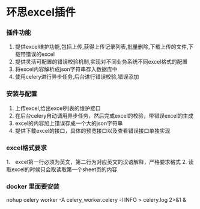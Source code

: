 # 环思excel插件 

### 插件功能
1. 提供excel维护功能,包括上传,获得上传记录列表,批量删除,下载上传的文件,下载带错误的excel
2. 提供灵活可配置的错误校验机制,实现对不同业务系统不同excel格式的配置
3. 将excel内容解析成json字符串存入数据库中
4. 使用celery进行异步任务,后台进行错误校验,错误添加

### 安装与配置



1. 上传excel,给出excel列表的维护接口
2. 在后台celery自动调用异步任务，然后完成excel的校验，带错误excel的生成
3. excel的内容加上错误存成一个大的json字符串
4. 提供下载excel的接口，具体的预览接口以及查看错误接口单独实现

### excel格式要求

1.　excel第一行必须为英文，第二行为对应英文的汉语解释，严格要求格式
2. 读取excel的时候只会取读取第一个sheet页的内容


### docker 里面要安装

nohup celery worker -A celery_worker.celery -l INFO > celery.log 2>&1 &
